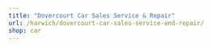 ```yaml
---
title: "Dovercourt Car Sales Service & Repair"
url: /harwich/dovercourt-car-sales-service-and-repair/
shop: car
---
```

